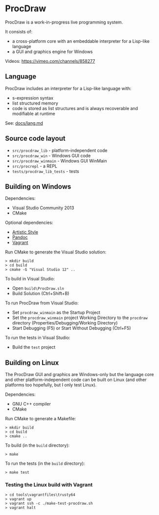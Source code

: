 ProcDraw
========

ProcDraw is a work-in-progress live programming system.

It consists of:

- a cross-platform core with an embeddable interpreter for a Lisp-like language
- a GUI and graphics engine for Windows

Videos: https://vimeo.com/channels/858277

Language
--------

ProcDraw includes an interpreter for a Lisp-like language with:

- s-expression syntax
- list structured memory
- code is stored as list structures and is always recoverable and modifiable at runtime

See: [docs/lang.md](docs/lang.md)

Source code layout
------------------

- `src/procdraw_lib` - platform-independent code
- `src/procdraw_win` - Windows GUI code
- `src/procdraw_winmain` - Windows GUI WinMain
- `src/procrepl` - a REPL
- `tests/procdraw_lib_tests` - tests

Building on Windows
-------------------

Dependencies:

- Visual Studio Community 2013
- CMake

Optional dependencies:

- [Artistic Style](http://astyle.sourceforge.net/)
- [Pandoc](http://pandoc.org/)
- [Vagrant](https://www.vagrantup.com/)

Run CMake to generate the Visual Studio solution:

```
> mkdir build
> cd build
> cmake -G "Visual Studio 12" ..
```

To build in Visual Studio:

- Open `build\ProcDraw.sln`
- Build Solution (Ctrl+Shift+B)

To run ProcDraw from Visual Studio:

- Set `procdraw_winmain` as the Startup Project
- Set the `procdraw_winmain` project Working Directory to the `procdraw` directory (Properties/Debugging/Working Directory)
- Start Debugging (F5) or Start Without Debugging (Ctrl+F5)

To run the tests in Visual Studio:

- Build the `test` project

Building on Linux
-----------------

The ProcDraw GUI and graphics are Windows-only but the language core and other platform-independent code can be built on Linux (and other platforms too hopefully, but I only test Linux).

Dependencies:

- GNU C++ compiler
- CMake

Run CMake to generate a Makefile:

```
> mkdir build
> cd build
> cmake ..
```

To build (in the `build` directory):

```
> make
```

To run the tests (in the `build` directory):

```
> make test
```

### Testing the Linux build with Vagrant

```
> cd tools\vagrantfiles\trusty64
> vagrant up
> vagrant ssh -c ./make-test-procdraw.sh
> vagrant halt
```
